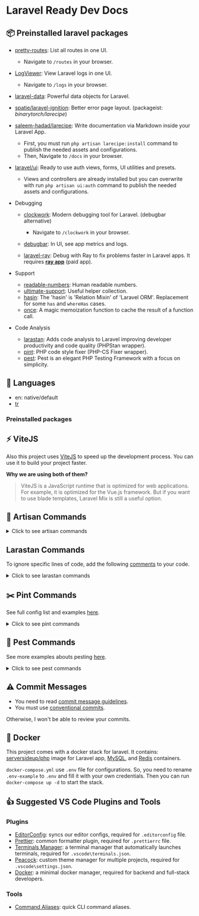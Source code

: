 # Laravel Ready Dev Docs

## 📦 Preinstalled laravel packages

- [pretty-routes](https://github.com/TheDragonCode/pretty-routes): List all routes in one UI.
  - Navigate to `/routes` in your browser.

- [LogViewer](https://github.com/opcodesio/log-viewer): View Laravel logs in one UI.
  - Navigate to `/logs` in your browser.

- [laravel-data](https://github.com/spatie/laravel-data): Powerful data objects for Laravel.

- [spatie/laravel-ignition](https://github.com/spatie/laravel-ignition): Better error page layout. (packageist: *binarytorch/larecipe*)

- [saleem-hadad/larecipe](https://github.com/saleem-hadad/larecipe): Write documentation via Markdown inside your Laravel App.
  - First, you must run `php artisan larecipe:install` command to publish the needed assets and configurations.
  - Then, Navigate to `/docs` in your browser.

- [laravel/ui](https://github.com/laravel/ui): Ready to use auth views, forms, UI utilities and presets.
  - Views and controllers are already installed but you can overwrite with run `php artisan ui:auth` command to publish the needed assets and configurations.

- Debugging
  - [clockwork](https://github.com/itsgoingd/clockwork): Modern debugging tool for Laravel. (debugbar alternative)
    - Navigate to `/clockwork` in your browser.

  - [debugbar](https://github.com/barryvdh/laravel-debugbar): In UI, see app metrics and logs.

  - [laravel-ray](https://github.com/spatie/laravel-ray): Debug with Ray to fix problems faster in Laravel apps. It requires **[ray app](https://myray.app/)** (paid app).

- Support
  - [readable-numbers](https://github.com/laravel-ready/readable-numbers): Human readable numbers.
  - [ultimate-support](https://github.com/laravel-ready/ultimate-support): Useful helper collection.
  - [hasin](https://github.com/biiiiiigmonster/hasin): The 'hasin' is 'Relation Mixin' of 'Laravel ORM'. Replacement for some `has` and `whereHas` cases.
  - [once](https://github.com/spatie/once): A magic memoization function to cache the result of a function call.

- Code Analysis
  - [larastan](https://github.com/nunomaduro/larastan): Adds code analysis to Laravel improving developer productivity and code quality (PHPStan wrapper).
  - [pint](https://github.com/laravel/pint): PHP code style fixer (PHP-CS Fixer wrapper).
  - [pest](https://github.com/pestphp/pest): Pest is an elegant PHP Testing Framework with a focus on simplicity.

## 🚩 Languages

- en: native/default
- [tr](https://github.com/relliv/laravel-turkish-translations)

### Preinstalled packages

## ⚡ ViteJS

Also this project uses [ViteJS](https://vitejs.io/) to speed up the development process. You can use it to build your project faster.

**Why we are using both of them?**
> ViteJS is a JavaScript runtime that is optimized for web applications. For example, it is optimized for the Vue.js framework. But if you want to use blade templates, Laravel Mix is still a useful option.

## 🎨 Artisan Commands

<details>
  <summary>Click to see artisan commands</summary>

Serve app

```bash
pas

# or

php artisan serve
```

Create necessary files and model

```bash
# create migrataion, factory, seeder, model, policy, controller, request at once
php artisan make:model Language/Language -msa

# create filamet resources at once
php artisan make:filament-resource Language/Language --generate

# seed the database
php artisan db:seed
```

```bash
# composer autoload optimization

composer dump-autoload -o
```

</details>

## Larastan Commands

To ignore specific lines of code, add the following [comments](https://github.com/nunomaduro/larastan#ignoring-errors) to your code.

<details>
  <summary>Click to see larastan commands</summary>

```bash
# analyze code

php ./vendor/bin/phpstan analyse --memory-limit=2G --level=9
```

</details>

## ✂️ Pint Commands

See full config list and examples [here](https://mlocati.github.io/php-cs-fixer-configurator/#version:3.8).

<details>
  <summary>Click to see pint commands</summary>

```bash
# check and fix code style

php ./vendor/bin/pint -v
```

</details>

## 🔬 Pest Commands

See more examples abouts pesting [here](https://pestphp.com/docs/writing-tests).

<details>
  <summary>Click to see pest commands</summary>

```bash
# run tests

php ./vendor/bin/pest
```

</details>

## ⚠️ Commit Messages

- You need to read [commit message guidelines](https://github.com/RomuloOliveira/commit-messages-guide).
- You must use [conventional commits](https://conventionalcommits.org/).

Otherwise, I won't be able to review your commits.

## 🐳 Docker

This project comes with a docker stack for laravel. It contains: [serversideup/php](https://github.com/serversideup/docker-php/) image for Laravel app, [MySQL](https://hub.docker.com/_/mysql), and [Redis](https://hub.docker.com/_/redis) containers.

`docker-compose.yml` use `.env` file for configurations. So, you need to rename `.env-example` to `.env` and fill it with your own credentials. Then you can run `docker-compose up -d` to start the stack.

## 👍 Suggested VS Code Plugins and Tools

### Plugins

- [EditorConfig](https://marketplace.visualstudio.com/items?itemName=EditorConfig.EditorConfig): syncs our editor configs, required for `.editorconfig` file.
- [Prettier](https://marketplace.visualstudio.com/items?itemName=esbenp.prettier-vscode): common formatter plugin, required for `.prettierrc` file.
- [Terminals Manager](https://marketplace.visualstudio.com/items?itemName=fabiospampinato.vscode-terminals): a terminal manager that automatically launches terminals, required for `.vscode\terminals.json`.
- [Peacock](https://marketplace.visualstudio.com/items?itemName=johnpapa.vscode-peacock): custom theme manager for multiple projects, required for `.vscode\settings.json`.
- [Docker](https://marketplace.visualstudio.com/items?itemName=ms-azuretools.vscode-docker): a minimal docker manager, required for backend and full-stack developers.

### Tools

- [Command Aliases](https://github.com/relliv/dev-aliases): quick CLI command aliases.

